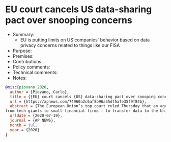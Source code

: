 # EU court cancels US data-sharing pact over snooping concerns

- Summary:
  - EU is putting limits on US companies' behavior based on data privacy concerns related to things like our FISA
- Purpose:
- Premises:
- Contributions:
- Policy comments:
- Technical comments:
- Notes:

```bib
@misc{piovano_2020,
  author = {Piovano, Carlo},
  title = {{EU} court cancels {US} data-sharing pact over snooping concerns},
  url = {https://apnews.com/74960a2c6af8b96a35df5afe35f9f84b},
  abstract = {The European Union’s top court ruled Thursday that an agreement that allows thousands of companies —
from tech giants to small financial firms — to transfer data to the United States is invalid...},
  urldate = {2020-07-19},
  journal = {AP NEWS},
  month = jul,
  year = {2020}
}
```
